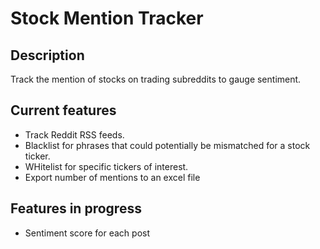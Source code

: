 # Stock Mention Tracker
## Description
Track the mention of stocks on trading subreddits to gauge sentiment.
## Current features
- Track Reddit RSS feeds.
- Blacklist for phrases that could potentially be mismatched for a stock ticker.
- WHitelist for specific tickers of interest.
- Export number of mentions to an excel file

## Features in progress
- Sentiment score for each post
